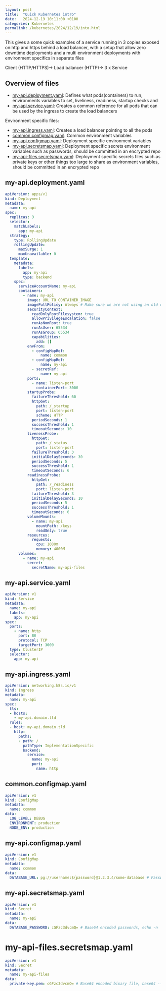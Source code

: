 ```yaml
---
layout: post
title:  "Quick Kubernetes intro"
date:   2024-12-19 10:11:00 +0100
categories: Kubernetes
permalink: /kubernetes/2024/12/19/into.html
---
```


This gives a some quick examples of a service running in 3 copies exposed on http and https behind a load balancer, with a setup that allow zero downtime deployments and a multi environment deployments with environment specifics in separate files

Client (HTTP/HTTPS)-> Load balancer (HTTP)-> 3 x Service

## Overview of files

* [my-api.deployment.yaml](#my-apideploymentyaml): Defines what pods(containers) to run, environments variables to set, liveliness, readiness, startup checks and   
* [my-api.service.yaml](#my-apiserviceyaml): Creates a common reference for all pods that can be used by the ingress to create the load balancers

Environment specific files: 

* [my-api.ingress.yaml](#my-apiingressyaml): Creates a load balancer pointing to all the pods
* [common.configmap.yaml](#commonconfigmapyaml): Common environment variables
* [my-api.configmap.yaml](#my-apiconfigmapyaml): Deployment specific environment variables
* [my-api.secretsmap.yaml](#my-apisecretsmapyaml): Deployment specific secrets environment variables such as passwords, should be committed in an encrypted repo
* [my-api-files.secretsmap.yaml](#my-api-filessecretsmapyaml): Deployment specific secrets files such as private keys or other things too large to share as environment variables, should be committed in an encrypted repo


## my-api.deployment.yaml

``` yaml
apiVersion: apps/v1
kind: Deployment
metadata:
  name: my-api
spec:
  replicas: 3
  selector:
    matchLabels:
      app: my-api
  strategy:
    type: RollingUpdate
    rollingUpdate:
      maxSurge: 1
      maxUnavailable: 0
  template:
    metadata:
      labels:
        app: my-api
        type: backend
    spec:
      serviceAccountName: my-api
      containers:
        - name: my-api
          image: URL_TO_CONTAINER_IMAGE
          imagePullPolicy: Always # Make sure we are not using an old cached version on the node
          securityContext:
            readOnlyRootFilesystem: true
            allowPrivilegeEscalation: false
            runAsNonRoot: true
            runAsUser: 65534
            runAsGroup: 65534
            capabilities:
              add: []
          envFrom:
            - configMapRef:
                name: common
            - configMapRef:
                name: my-api
            - secretRef:
                name: my-api
          ports:
            - name: listen-port
              containerPort: 3000
          startupProbe:
            failureThreshold: 60
            httpGet:
              path: /_startup
              port: listen-port
              scheme: HTTP
            periodSeconds: 1
            successThreshold: 1
            timeoutSeconds: 10
          livenessProbe:
            httpGet:
              path: /_status
              port: listen-port
            failureThreshold: 3
            initialDelaySeconds: 30
            periodSeconds: 5
            successThreshold: 1
            timeoutSeconds: 6
          readinessProbe:
            httpGet:
              path: /_readiness
              port: listen-port
            failureThreshold: 3
            initialDelaySeconds: 10
            periodSeconds: 5
            successThreshold: 1
            timeoutSeconds: 6
          volumeMounts:
            - name: my-api
              mountPath: /keys
              readOnly: true
          resources:
            requests:
              cpu: 1000m
              memory: 4000M
      volumes:
        - name: my-api
          secret:
            secretName: my-api-files

```

## my-api.service.yaml
``` yaml
apiVersion: v1
kind: Service
metadata:
  name: my-api
  labels:
    app: my-api
spec:
  ports:
    - name: http
      port: 80
      protocol: TCP
      targetPort: 3000
  type: ClusterIP
  selector:
    app: my-api
```


## my-api.ingress.yaml
``` yaml
apiVersion: networking.k8s.io/v1
kind: Ingress
metadata:
  name: my-api
spec:
  tls:
  - hosts:
    - my-api.domain.tld
  rules:
  - host: my-api.domain.tld
    http:
      paths:
      - path: /
        pathType: ImplementationSpecific
        backend:
          service:
            name: my-api
            port:
              name: http

```


## common.configmap.yaml
``` yaml
apiVersion: v1
kind: ConfigMap
metadata:
  name: common
data:
  LOG_LEVEL: DEBUG
  ENVIRONMENT: production
  NODE_ENV: production
```

## my-api.configmap.yaml
``` yaml
apiVersion: v1
kind: ConfigMap
metadata:
  name: common
data:
  DATABASE_URL: pg://username:${password}@1.2.3.4/some-database # Password is replaced with DATABASE_PASSWORD when reading the environment variable
```

## my-api.secretsmap.yaml

``` yaml
apiVersion: v1
kind: Secret
metadata:
  name: my-api
data:
  DATABASE_PASSWORD: cGFzc3dvcmQ= # Base64 encoded passwords, echo -n 'password' | base64
```

# my-api-files.secretsmap.yaml

``` yaml
apiVersion: v1
kind: Secret
metadata:
  name: my-api-files
data:
  private-key.pem: cGFzc3dvcmQ= # Base64 encoded binary file, base64 --input private-key.pem
```